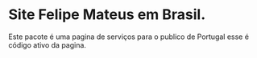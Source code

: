 
# Site Felipe Mateus em Brasil.
Este pacote é uma pagina de serviços para o publico de Portugal esse é código ativo da pagina.
